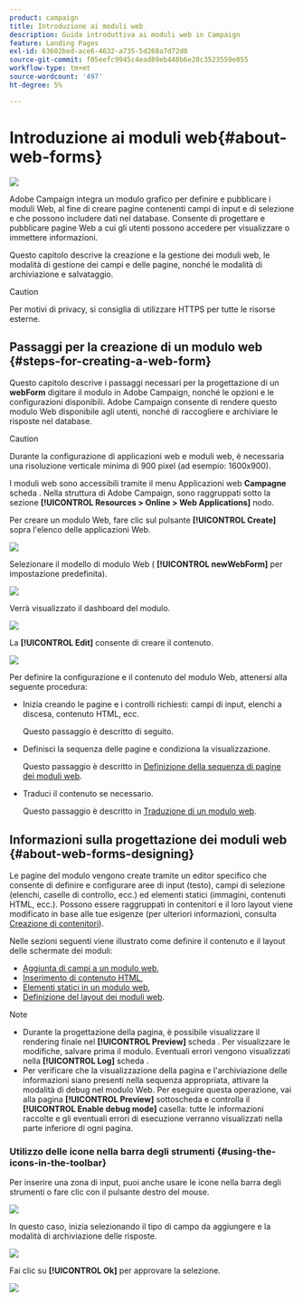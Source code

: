 ```yaml
---
product: campaign
title: Introduzione ai moduli web
description: Guida introduttiva ai moduli web in Campaign
feature: Landing Pages
exl-id: 63602bed-ace6-4632-a735-5d268a7d72d0
source-git-commit: f05eefc9945c4ead89eb448b6e28c3523559e055
workflow-type: tm+mt
source-wordcount: '497'
ht-degree: 5%

---
```


# Introduzione ai moduli web{#about-web-forms}

![](../../assets/common.svg)

Adobe Campaign integra un modulo grafico per definire e pubblicare i moduli Web, al fine di creare pagine contenenti campi di input e di selezione e che possono includere dati nel database. Consente di progettare e pubblicare pagine Web a cui gli utenti possono accedere per visualizzare o immettere informazioni.

Questo capitolo descrive la creazione e la gestione dei moduli web, le modalità di gestione dei campi e delle pagine, nonché le modalità di archiviazione e salvataggio.

>[!CAUTION]
>
>Per motivi di privacy, si consiglia di utilizzare HTTPS per tutte le risorse esterne.

## Passaggi per la creazione di un modulo web {#steps-for-creating-a-web-form}

Questo capitolo descrive i passaggi necessari per la progettazione di un **webForm** digitare il modulo in Adobe Campaign, nonché le opzioni e le configurazioni disponibili. Adobe Campaign consente di rendere questo modulo Web disponibile agli utenti, nonché di raccogliere e archiviare le risposte nel database.

>[!CAUTION]
>
>Durante la configurazione di applicazioni web e moduli web, è necessaria una risoluzione verticale minima di 900 pixel (ad esempio: 1600x900).

I moduli web sono accessibili tramite il menu Applicazioni web **Campagne** scheda . Nella struttura di Adobe Campaign, sono raggruppati sotto la sezione **[!UICONTROL Resources > Online > Web Applications]** nodo.

Per creare un modulo Web, fare clic sul pulsante **[!UICONTROL Create]** sopra l&#39;elenco delle applicazioni Web.

![](assets/webapp_create_new.png)

Selezionare il modello di modulo Web ( **[!UICONTROL newWebForm]** per impostazione predefinita).

![](assets/s_ncs_admin_survey_select_template.png)

Verrà visualizzato il dashboard del modulo.

![](assets/webapp_empty_dashboard.png)

La **[!UICONTROL Edit]** consente di creare il contenuto.

![](assets/webapp_edit_tab.png)

Per definire la configurazione e il contenuto del modulo Web, attenersi alla seguente procedura:

* Inizia creando le pagine e i controlli richiesti: campi di input, elenchi a discesa, contenuto HTML, ecc.

   Questo passaggio è descritto di seguito.

* Definisci la sequenza delle pagine e condiziona la visualizzazione.

   Questo passaggio è descritto in [Definizione della sequenza di pagine dei moduli web](defining-web-forms-page-sequencing.md).

* Traduci il contenuto se necessario.

   Questo passaggio è descritto in [Traduzione di un modulo web](translating-a-web-form.md).

## Informazioni sulla progettazione dei moduli web {#about-web-forms-designing}

Le pagine del modulo vengono create tramite un editor specifico che consente di definire e configurare aree di input (testo), campi di selezione (elenchi, caselle di controllo, ecc.) ed elementi statici (immagini, contenuti HTML, ecc.). Possono essere raggruppati in contenitori e il loro layout viene modificato in base alle tue esigenze (per ulteriori informazioni, consulta [Creazione di contenitori](defining-web-forms-layout.md#creating-containers)).

Nelle sezioni seguenti viene illustrato come definire il contenuto e il layout delle schermate dei moduli:

* [Aggiunta di campi a un modulo web](adding-fields-to-a-web-form.md),
* [Inserimento di contenuto HTML](static-elements-in-a-web-form.md#inserting-html-content),
* [Elementi statici in un modulo web](static-elements-in-a-web-form.md),
* [Definizione del layout dei moduli web](defining-web-forms-layout.md).

>[!NOTE]
>
>* Durante la progettazione della pagina, è possibile visualizzare il rendering finale nel **[!UICONTROL Preview]** scheda . Per visualizzare le modifiche, salvare prima il modulo. Eventuali errori vengono visualizzati nella **[!UICONTROL Log]** scheda .
>* Per verificare che la visualizzazione della pagina e l&#39;archiviazione delle informazioni siano presenti nella sequenza appropriata, attivare la modalità di debug nel modulo Web. Per eseguire questa operazione, vai alla pagina **[!UICONTROL Preview]** sottoscheda e controlla il **[!UICONTROL Enable debug mode]** casella: tutte le informazioni raccolte e gli eventuali errori di esecuzione verranno visualizzati nella parte inferiore di ogni pagina.
>


### Utilizzo delle icone nella barra degli strumenti {#using-the-icons-in-the-toolbar}

Per inserire una zona di input, puoi anche usare le icone nella barra degli strumenti o fare clic con il pulsante destro del mouse.

![](assets/s_ncs_admin_webform_add_selection.png)

In questo caso, inizia selezionando il tipo di campo da aggiungere e la modalità di archiviazione delle risposte.

![](assets/s_ncs_admin_webform_select_storage.png)

Fai clic su **[!UICONTROL Ok]** per approvare la selezione.

![](assets/s_ncs_admin_webform_confirm_storage.png)
